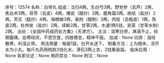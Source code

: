 序号：12574
名称：白带丸
组成：当归4两，生白芍3两，野党参（去芦）2两，焦白术3两，茯苓（去皮）4两，椿皮（醋炒）2两，鹿角霜3两，故纸（盐炒）2两，芡实（麸炒）4两，海螵蛸3两，香附（醋制）3两，肉桂（去粗皮）1两，陈皮2两，杜仲炭（盐炒）2两，续断2两，甘草2两，木通1两5钱，吴萸（甘草水制）2两。
出处：《全国中药成药处方集》（天津方）。
主治：湿寒白带，淋漓不止，经期腹痛，血寒经闭，不思饮食，四肢倦怠，精神不振。
加减：None
功效：温经散寒，利湿止带。
用法用量：每服1袋，白开水送下。
制备方法：上为细末，凉开水为小丸，每斤丸药用桃胶2钱化水，滑石3两上衣，2钱重装袋。
临床应用：None
各家论述：None
用药禁忌：None
附注：None
